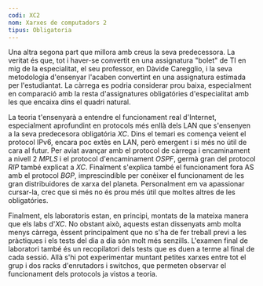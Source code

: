 ```yaml
---
codi: XC2 
nom: Xarxes de computadors 2
tipus: Obligatoria
---
```


Una altra segona part que millora amb creus la seva predecessora. La veritat
és que, tot i haver-se convertit en una assignatura "bolet" de TI en mig de la
especialitat, el seu professor, en Dàvide Caregglio, i la seva metodologia
d'ensenyar l'acaben convertint en una assignatura estimada per l'estudiantat.
La càrrega es podria considerar prou baixa, especialment en comparació amb la 
resta d'assignatures obligatóries d'especialitat amb les que encaixa dins el
quadri natural.

La teoria t'ensenyarà a entendre el funcionament real d'Internet, especialment
aprofundint en protocols més enllà dels LAN que s'ensenyen a la seva predecesora
obligatória _XC_. Dins el temari es comença veient el protocol IPv6, encara poc
extès en LAN, però emergent i si més no útil de cara al futur. Per aviat avançar
amb el protocol de càrrega i encaminament a nivell 2 _MPLS_ i el protocol d'encaminament
_OSPF_, germà gran del protocol _RIP_ també explicat a _XC_. Finalment s'explica
també el funcionament fora AS amb el protocol _BGP_, imprescindible per conèixer
el funcionament de les gran distribuidores de xarxa del planeta. Personalment
em va apassionar cursar-la, crec que si més no és prou més útil que moltes altres
de les obligatóries.

Finalment, els laboratoris estan, en principi, montats de la mateixa manera que
els labs d'_XC_. No obstant això, aquests estan dissenyats amb molta menys càrrega,
èssent principalment que no s'ha de fer treball previ a les pràctiques i els tests
del dia a dia són molt més senzills. L'examen final de laboratori també és un
recopilatori dels tests que es duen a terme al final de cada sessió. Allà s'hi pot
experimentar muntant petites xarxes entre tot el grup i dos racks d'enrutadors i
switchos, que permeten observar el funcionament dels protocols ja vistos a teoria.
